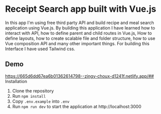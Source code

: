 # Receipt Search app built with Vue.js

In this app I'm using free third party API and build recipe and meal search application using Vue.js.
By building this application I have learned how to interact with API, how to define parent and child routes in Vue.js, How to define layouts,  how to create scalable file and folder structure, how to use Vue composition API and many other important things.
For building this Interface I have used Tailwind css.

## Demo
https://665d6dd67ea6b01362614798--zingy-choux-d1241f.netlify.app/## Installation

1. Clone the repository
1. Run `npm install`
1. Copy `.env.example` into `.env`
1. Run `npm run dev` to start the application at http://localhost:3000




